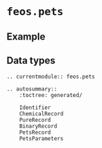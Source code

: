 # `feos.pets`

## Example


## Data types

```{eval-rst}
.. currentmodule:: feos.pets

.. autosummary::
    :toctree: generated/

    Identifier
    ChemicalRecord
    PureRecord
    BinaryRecord
    PetsRecord
    PetsParameters
```